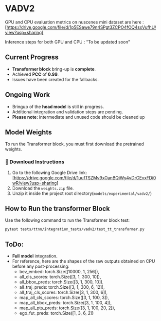 # VADV2

GPU and CPU evaluation metrics on nuscenes mini dataset are here : [https://drive.google.com/file/d/1p5ESawe79n4SPgt3ZCPO4fOQ4sxVufhU/view?usp=sharing]

Inference steps for both GPU and CPU : "To be updated soon"

## Current Progress

- **Transformer block** bring-up is **complete**.
- Achieved **PCC** of **0.99**.
- Issues have been created for the fallbacks.


##  Ongoing Work

- Bringup of the **head model** is still in progress.
- Additional integration and validation steps are pending.
- **Please note:** intermediate and unused code should be cleaned up


## Model Weights

To run the Transformer block, you must first download the pretrained weights.

### 🔗 Download Instructions

1. Go to the following Google Drive link:
[https://drive.google.com/file/d/1uufTSZMv9xOanBQiWy4vDrGEvxFDi0wR/view?usp=sharing]
2. Download the `weights.zip` file.
3. Unzip it inside the project root directory(`models/experimental/vadv2/`)


## How to Run the transformer Block

Use the following command to run the Transformer block test:

```
pytest tests/ttnn/integration_tests/vadv2/test_tt_transformer.py
```

## ToDo:

- **Full model** integration.
- For reference, here are the shapes of the raw outputs obtained on CPU before any post-processing:
    - bev_embed: torch.Size([10000, 1, 256]),
    - all_cls_scores: torch.Size([3, 1, 300, 10]),
    - all_bbox_preds: torch.Size([3, 1, 300, 10]),
    - all_traj_preds: torch.Size([3, 1, 300, 6, 12]),
    - all_traj_cls_scores: torch.Size([3, 1, 300, 6]),
    - map_all_cls_scores: torch.Size([3, 1, 100, 3]),
    - map_all_bbox_preds: torch.Size([3, 1, 100, 4]),
    - map_all_pts_preds: torch.Size([3, 1, 100, 20, 2]),
    - ego_fut_preds: torch.Size([1, 3, 6, 2])
